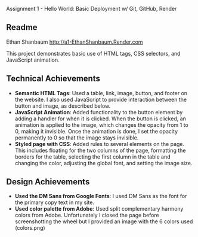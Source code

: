 Assignment 1 - Hello World: Basic Deployment w/ Git, GitHub, Render

Readme
---

Ethan Shanbaum
http://a1-EthanShanbaum.Render.com

This project demonstrates basic use of HTML tags, CSS selectors, and JavaScript animation.

## Technical Achievements
- **Semantic HTML Tags**: Used a table, link, image, button, and footer on the website. I also used JavaScript to provide interaction between the button and image, as described below.
- **JavaScript Animation**: Added functionality to the button element by adding a handler for when it is clicked. When the button is clicked, an animation is applied to the image, which changes the opacity from 1 to 0, making it invisible. Once the animation is done, I set the opacity permanently to 0 so that the image stays invisible.
- **Styled page with CSS**: Added rules to several elements on the page. This includes floating for the two columns of the page, formatting the borders for the table, selecting the first column in the table and changing the color, adjusting the global font, and setting the image size.

## Design Achievements
- **Used the DM Sans from Google Fonts**: I used DM Sans as the font for the primary copy text in my site.
- **Used color palette from Adobe**: Used split complementary harmony colors from Adobe. Unfortunately I closed the page before screenshotting the wheel but I provided an image with the 6 colors used (colors.png)
